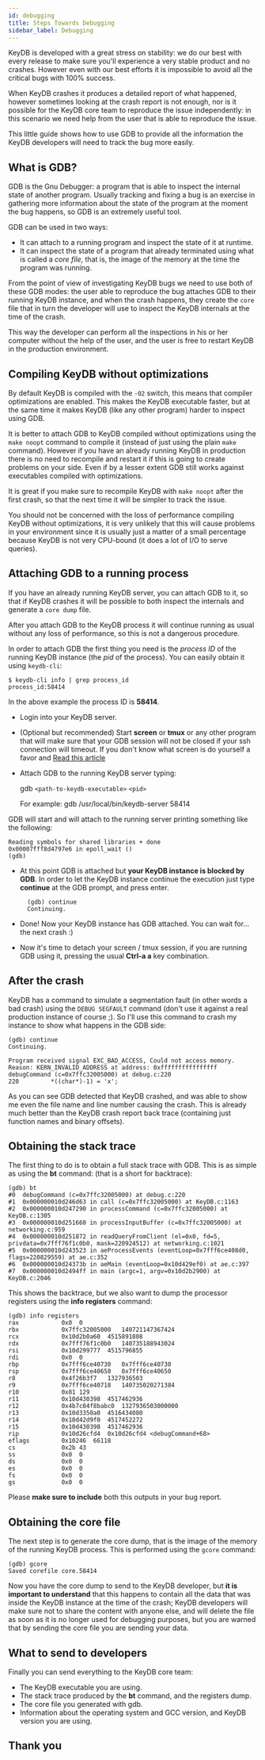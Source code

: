 ```yaml
---
id: debugging
title: Steps Towards Debugging
sidebar_label: Debugging
---
```



KeyDB is developed with a great stress on stability: we do our best with
every release to make sure you'll experience a very stable product and no
crashes. However even with our best efforts it is impossible to avoid all
the critical bugs with 100% success.

When KeyDB crashes it produces a detailed report of what happened, however
sometimes looking at the crash report is not enough, nor is it possible for
the KeyDB core team to reproduce the issue independently: in this scenario we
need help from the user that is able to reproduce the issue.

This little guide shows how to use GDB to provide all the information the
KeyDB developers will need to track the bug more easily.

What is GDB?
------------

GDB is the Gnu Debugger: a program that is able to inspect the internal state
of another program. Usually tracking and fixing a bug is an exercise in
gathering more information about the state of the program at the moment the
bug happens, so GDB is an extremely useful tool.

GDB can be used in two ways:

+ It can attach to a running program and inspect the state of it at runtime.
+ It can inspect the state of a program that already terminated using what is called a *core file*, that is, the image of the memory at the time the program was running.

From the point of view of investigating KeyDB bugs we need to use both of these
GDB modes: the user able to reproduce the bug attaches GDB to their running KeyDB
instance, and when the crash happens, they create the `core` file that in
turn the developer will use to inspect the KeyDB internals at the time of the crash.

This way the developer can perform all the inspections in his or her computer without the help of the user, and the user is free to restart KeyDB in the production environment.

Compiling KeyDB without optimizations
-------------------------------------

By default KeyDB is compiled with the `-O2` switch, this means that compiler
optimizations are enabled. This makes the KeyDB executable faster, but at the
same time it makes KeyDB (like any other program) harder to inspect using GDB.

It is better to attach GDB to KeyDB compiled without optimizations using the
`make noopt` command to compile it (instead of just using the plain `make`
command). However if you have an already running KeyDB in production there is
no need to recompile and restart it if this is going to create problems on
your side. Even if by a lesser extent GDB still works against executables
compiled with optimizations.

It is great if you make sure to recompile KeyDB with `make noopt` after the
first crash, so that the next time it will be simpler to track the issue.

You should not be concerned with the loss of performance compiling KeyDB
without optimizations, it is very unlikely that this will cause problems in
your environment since it is usually just a matter of a small percentage
because KeyDB is not very CPU-bound (it does a lot of I/O to serve queries).

Attaching GDB to a running process
----------------------------------

If you have an already running KeyDB server, you can attach GDB to it, so that
if KeyDB crashes it will be possible to both inspect the internals and
generate a `core dump` file.

After you attach GDB to the KeyDB process it will continue running as usual without any loss of performance, so this is not a dangerous procedure.

In order to attach GDB the first thing you need is the *process ID* of the running KeyDB instance (the *pid* of the process). You can easily obtain it using `keydb-cli`:

    $ keydb-cli info | grep process_id
    process_id:58414

In the above example the process ID is **58414**.

+ Login into your KeyDB server.
+ (Optional but recommended) Start **screen** or **tmux** or any other program that will make sure that your GDB session will not be closed if your ssh connection will timeout. If you don't know what screen is do yourself a favor and [Read this article](http://www.linuxjournal.com/article/6340)
+ Attach GDB to the running KeyDB server typing:

    gdb `<path-to-keydb-executable>` `<pid>`

    For example: gdb /usr/local/bin/keydb-server 58414

GDB will start and will attach to the running server printing something like the following:

    Reading symbols for shared libraries + done
    0x00007fff8d4797e6 in epoll_wait ()
    (gdb)

+ At this point GDB is attached but **your KeyDB instance is blocked by GDB**. In order to let the KeyDB instance continue the execution just type **continue** at the GDB prompt, and press enter.

        (gdb) continue
        Continuing.

+ Done! Now your KeyDB instance has GDB attached. You can wait for... the next crash :)
+ Now it's time to detach your screen / tmux session, if you are running GDB using it, pressing the usual **Ctrl-a a** key combination.

After the crash
---------------

KeyDB has a command to simulate a segmentation fault (in other words a bad
crash) using the `DEBUG SEGFAULT` command (don't use it against a real production instance of course ;). So I'll use this command to crash my instance to show what happens in the GDB side:

    (gdb) continue
    Continuing.

    Program received signal EXC_BAD_ACCESS, Could not access memory.
    Reason: KERN_INVALID_ADDRESS at address: 0xffffffffffffffff
    debugCommand (c=0x7ffc32005000) at debug.c:220
    220         *((char*)-1) = 'x';

As you can see GDB detected that KeyDB crashed, and was able to show me
even the file name and line number causing the crash. This is already much
better than the KeyDB crash report back trace (containing just function
names and binary offsets).

Obtaining the stack trace
-------------------------

The first thing to do is to obtain a full stack trace with GDB. This is as
simple as using the **bt** command: (that is a short for backtrace):

    (gdb) bt
    #0  debugCommand (c=0x7ffc32005000) at debug.c:220
    #1  0x000000010d246d63 in call (c=0x7ffc32005000) at KeyDB.c:1163
    #2  0x000000010d247290 in processCommand (c=0x7ffc32005000) at KeyDB.c:1305
    #3  0x000000010d251660 in processInputBuffer (c=0x7ffc32005000) at networking.c:959
    #4  0x000000010d251872 in readQueryFromClient (el=0x0, fd=5, privdata=0x7fff76f1c0b0, mask=220924512) at networking.c:1021
    #5  0x000000010d243523 in aeProcessEvents (eventLoop=0x7fff6ce408d0, flags=220829559) at ae.c:352
    #6  0x000000010d24373b in aeMain (eventLoop=0x10d429ef0) at ae.c:397
    #7  0x000000010d2494ff in main (argc=1, argv=0x10d2b2900) at KeyDB.c:2046

This shows the backtrace, but we also want to dump the processor registers using the **info registers** command:

    (gdb) info registers
    rax            0x0  0
    rbx            0x7ffc32005000   140721147367424
    rcx            0x10d2b0a60  4515891808
    rdx            0x7fff76f1c0b0   140735188943024
    rsi            0x10d299777  4515796855
    rdi            0x0  0
    rbp            0x7fff6ce40730   0x7fff6ce40730
    rsp            0x7fff6ce40650   0x7fff6ce40650
    r8             0x4f26b3f7   1327936503
    r9             0x7fff6ce40718   140735020271384
    r10            0x81 129
    r11            0x10d430398  4517462936
    r12            0x4b7c04f8babc0  1327936503000000
    r13            0x10d3350a0  4516434080
    r14            0x10d42d9f0  4517452272
    r15            0x10d430398  4517462936
    rip            0x10d26cfd4  0x10d26cfd4 <debugCommand+68>
    eflags         0x10246  66118
    cs             0x2b 43
    ss             0x0  0
    ds             0x0  0
    es             0x0  0
    fs             0x0  0
    gs             0x0  0

Please **make sure to include** both this outputs in your bug report.

Obtaining the core file
-----------------------

The next step is to generate the core dump, that is the image of the memory of the running KeyDB process. This is performed using the `gcore` command:

    (gdb) gcore
    Saved corefile core.58414

Now you have the core dump to send to the KeyDB developer, but **it is important
to understand** that this happens to contain all the data that was inside the
KeyDB instance at the time of the crash; KeyDB developers will make sure not to
share the content with anyone else, and will delete the file as soon as it is no
longer used for debugging purposes, but you are warned that by sending the core
file you are sending your data.


What to send to developers
--------------------------

Finally you can send everything to the KeyDB core team:

+ The KeyDB executable you are using.
+ The stack trace produced by the **bt** command, and the registers dump.
+ The core file you generated with gdb.
+ Information about the operating system and GCC version, and KeyDB version you are using.

Thank you
---------
